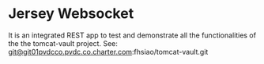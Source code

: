 # Jersey Websocket

It is an integrated REST app to test and demonstrate all the functionalities of the the tomcat-vault project.
See: git@git01pvdcco.pvdc.co.charter.com:fhsiao/tomcat-vault.git


